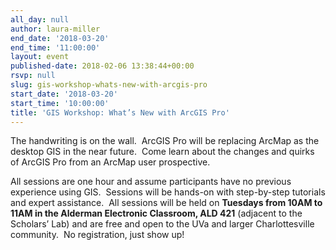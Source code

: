 ```yaml
---
all_day: null
author: laura-miller
end_date: '2018-03-20'
end_time: '11:00:00'
layout: event
published-date: 2018-02-06 13:38:44+00:00
rsvp: null
slug: gis-workshop-whats-new-with-arcgis-pro
start_date: '2018-03-20'
start_time: '10:00:00'
title: 'GIS Workshop: What’s New with ArcGIS Pro'
---
```


The handwriting is on the wall.  ArcGIS Pro will be replacing ArcMap as the desktop GIS in the near future.  Come learn about the changes and quirks of ArcGIS Pro from an ArcMap user prospective.

All sessions are one hour and assume participants have no previous experience using GIS.  Sessions will be hands-on with step-by-step tutorials and expert assistance.  All sessions will be held on **Tuesdays from 10AM to 11AM in the Alderman Electronic Classroom, ALD 421** (adjacent to the Scholars’ Lab) and are free and open to the UVa and larger Charlottesville community.  No registration, just show up!
